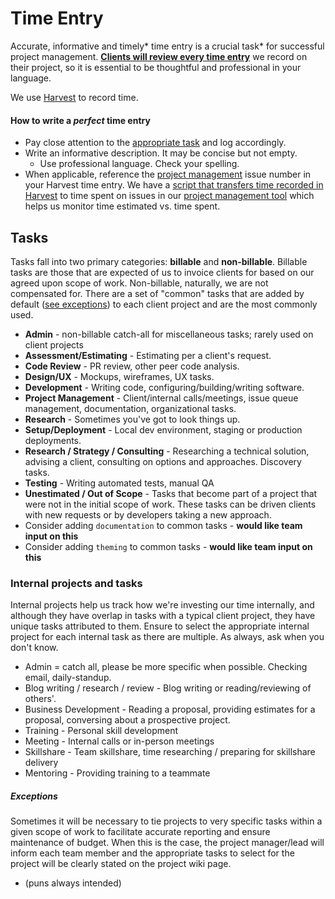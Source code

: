 # Time Entry

Accurate, informative and timely* time entry is a crucial task*  for
successful project management. <u>**Clients will review every time entry**</u> we 
record on their project, so it is essential to be thoughtful and professional in
your language.

We use [Harvest]( https://savaslabs.harvestapp.com/welcome) to record time.

#### How to write a _perfect_ time entry
+ Pay close attention to the [appropriate task](#tasks) and log accordingly. 
+ Write an informative description. It may be concise but not empty.
  + Use professional language. Check your spelling.
+ When applicable, reference the [project management](/redmine.html) issue number
in your Harvest time entry. We have a
[script that transfers time recorded in Harvest](https://github.com/savaslabs/sumac)
to time spent on issues in our [project management tool](/redmine.html) which 
helps us monitor time estimated vs. time spent.

## Tasks
Tasks fall into two primary categories: **billable** and **non-billable**. Billable
tasks are those that are expected of us to invoice clients for based on our
agreed upon scope of work. Non-billable, naturally, we are not compensated for.
There are a set of "common" tasks that are added by default 
([see exceptions](#exceptions)) to each client project and are the most commonly 
used.

+ **Admin** - non-billable catch-all for miscellaneous tasks; rarely  used on 
client projects
+ **Assessment/Estimating** - Estimating per a client's request.
+ **Code Review** - PR review, other peer code analysis.
+ **Design/UX** - Mockups, wireframes, UX tasks.
+ **Development** - Writing code, configuring/building/writing software.
+ **Project Management** - Client/internal calls/meetings, issue queue management,
documentation, organizational tasks.
+ **Research** - Sometimes you've got to look things up.
+ **Setup/Deployment** - Local dev environment, staging or production deployments.
+ **Research / Strategy / Consulting** - Researching a technical solution, 
advising a client, consulting on options and approaches. Discovery tasks.
+ **Testing** - Writing automated tests, manual QA
+ **Unestimated / Out of Scope** - Tasks that become part of a
project that were not in the initial scope of work. These tasks can be
driven clients with new requests or by developers taking a new approach.
+ Consider adding `documentation` to common tasks -  **would like team input on this**
+ Consider adding `theming` to common tasks - **would like team input on this**

### Internal projects and tasks
Internal projects help us track how we're investing our time internally, and 
although they have overlap in tasks with a typical client project, they have 
unique tasks attributed to them. Ensure to select the appropriate internal
project for each internal task as there are multiple. As always, ask when you
don't know. 

+ Admin = catch all, please be more specific when possible. Checking email,
daily-standup.
+ Blog writing / research / review - Blog writing or reading/reviewing of others'.
+ Business Development - Reading a proposal, providing estimates for a proposal,
conversing about a prospective project.
+ Training - Personal skill development
+ Meeting - Internal calls or in-person meetings
+ Skillshare - Team skillshare, time researching / preparing for skillshare
delivery
+ Mentoring - Providing training to a teammate


##### Exceptions
Sometimes it will be necessary to tie projects to very specific tasks within a
given scope of work to facilitate accurate reporting and ensure maintenance of
budget. When this is the case, the project manager/lead will inform each team
member and the appropriate tasks to select for the project will be clearly
stated on the project wiki page.


* (puns always intended)